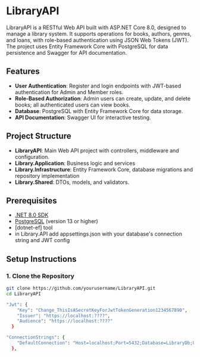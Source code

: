 # LibraryAPI

LibraryAPI is a RESTful Web API built with ASP.NET Core 8.0, designed to manage a library system. It supports operations for books, authors, genres, and loans, with role-based authentication using JSON Web Tokens (JWT). The project uses Entity Framework Core with PostgreSQL for data persistence and Swagger for API documentation.

## Features
- **User Authentication**: Register and login endpoints with JWT-based authentication for Admin and Member roles.
- **Role-Based Authorization**: Admin users can create, update, and delete books; all authenticated users can view books.
- **Database**: PostgreSQL with Entity Framework Core for data storage.
- **API Documentation**: Swagger UI for interactive testing.

## Project Structure
- **LibraryAPI**: Main Web API project with controllers, middleware and configuration.
- **Library.Application**: Business logic and services
- **Library.Infrastructure**: Entity Framework Core, database migrations and repository implementation
- **Library.Shared**: DTOs, models, and validators.

## Prerequisites
- [.NET 8.0 SDK](https://dotnet.microsoft.com/download/dotnet/8.0)
- [PostgreSQL](https://www.postgresql.org/download/) (version 13 or higher)
- [dotnet-ef] tool 
- in Library.API add appsettings.json with your database's connection string and JWT config

## Setup Instructions

### 1. Clone the Repository
```bash
git clone https://github.com/yourusername/LibraryAPI.git
cd LibraryAPI

"Jwt": {
    "Key": "Change_ThisIsASecretKeyForJwtTokenGeneration1234567890",
    "Issuer": "https://localhost:????",
    "Audience": "https://localhost:????"
  }

"ConnectionStrings": {
    "DefaultConnection": "Host=localhost;Port=5432;Database=LibraryDb;Username=postgres;Password=yourpassword"
  },
